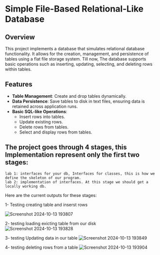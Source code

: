 # Simple File-Based Relational-Like Database

## Overview
This project implements a database that simulates relational database functionality. It allows for the creation, management, and persistence of tables using a flat file storage system. Till now, The database supports basic operations such as inserting, updating, selecting, and deleting rows within tables.

## Features
- **Table Management**: Create and drop tables dynamically.
- **Data Persistence**: Save tables to disk in text files, ensuring data is retained across application runs.
- **Basic SQL-like Operations**: 
  - Insert rows into tables.
  - Update existing rows.
  - Delete rows from tables.
  - Select and display rows from tables.
  

## The project goes through 4 stages, this Implementation represent only the first two stages:
    lab 1: interfaces for your db, Interfaces for classes, this is how we define the skeleton of our program. 
    lab 2: implementation of interfaces. At this stage we should get a locally working db.

Here are the current outputs for these stages:

1- Testing creating table and inserst rows   
      
   ![Screenshot 2024-10-13 193807](https://github.com/user-attachments/assets/fd85d7a7-517a-4941-b6e0-d5e09f2c988f)


2- testing loading exicting table from our disk
       ![Screenshot 2024-10-13 193828](https://github.com/user-attachments/assets/332f88de-809c-4f7c-84a5-2542c7cf50d1)
      

3- testing Updating data in our table
![Screenshot 2024-10-13 193849](https://github.com/user-attachments/assets/b38a5f75-943d-4c7e-bbf4-c373a38acf13)
   
      
4- testing deleting rows from a table
      ![Screenshot 2024-10-13 193904](https://github.com/user-attachments/assets/b04946ef-2833-4e8e-8104-192fdaf1b6ee)
